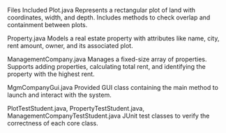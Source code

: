 Files Included
Plot.java Represents a rectangular plot of land with coordinates, width, and depth. Includes methods to check overlap and containment between plots.

Property.java Models a real estate property with attributes like name, city, rent amount, owner, and its associated plot.

ManagementCompany.java Manages a fixed-size array of properties. Supports adding properties, calculating total rent, and identifying the property with the highest rent.

MgmCompanyGui.java Provided GUI class containing the main method to launch and interact with the system.

PlotTestStudent.java, PropertyTestStudent.java, ManagementCompanyTestStudent.java JUnit test classes to verify the correctness of each core class.
